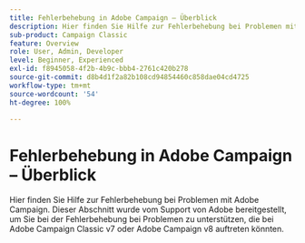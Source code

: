 ```yaml
---
title: Fehlerbehebung in Adobe Campaign – Überblick
description: Hier finden Sie Hilfe zur Fehlerbehebung bei Problemen mit Adobe Campaign.
sub-product: Campaign Classic
feature: Overview
role: User, Admin, Developer
level: Beginner, Experienced
exl-id: f8945058-4f2b-4b9c-bbb4-2761c420b278
source-git-commit: d8b4d1f2a82b108cd94854460c858dae04cd4725
workflow-type: tm+mt
source-wordcount: '54'
ht-degree: 100%

---
```


# Fehlerbehebung in Adobe Campaign – Überblick

Hier finden Sie Hilfe zur Fehlerbehebung bei Problemen mit Adobe Campaign. Dieser Abschnitt wurde vom Support von Adobe bereitgestellt, um Sie bei der Fehlerbehebung bei Problemen zu unterstützen, die bei Adobe Campaign Classic v7 oder Adobe Campaign v8 auftreten könnten.

